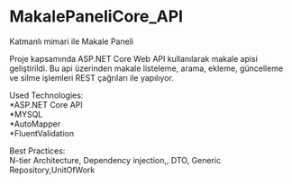 # MakalePaneliCore_API
Katmanlı mimari ile Makale Paneli

Proje kapsamında ASP.NET Core Web API kullanılarak makale apisi geliştirildi. Bu api üzerinden
makale listeleme, arama, ekleme, güncelleme ve silme işlemleri REST çağrıları ile yapılıyor.

Used Technologies:<br/>
*ASP.NET Core API<br/>
*MYSQL<br/>
*AutoMapper<br/>
*FluentValidation<br/>

Best Practices:<br/>
N-tier Architecture, Dependency injection,, DTO, Generic Repository,UnitOfWork

